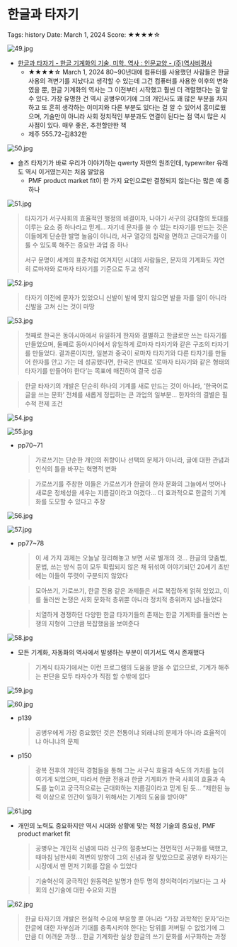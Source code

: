 # 한글과 타자기

Tags: history
Date: March 1, 2024
Score: ★★★★☆

![49.jpg](hangeul_and_typewriter/49.jpg)

- [한글과 타자기 - 한글 기계화의 기술, 미학, 역사 : 인문교양 - (주)역사비평사](http://yukbi.com/19/12137902)
    - ★★★★☆ March 1, 2024 80~90년대에 컴퓨터를 사용했던 사람들은 한글 사용의 격변기를 지났다고 생각할 수 있는데 그건 컴퓨터를 사용한 이후의 변화였을 뿐, 한글 기계화의 역사는 그 이전부터 시작했고 훨씬 더 격렬했다는 걸 알 수 있다. 가장 유명한 건 역시 공병우이기에 그의 개인사도 꽤 많은 부분을 차지하고 또 흔히 생각하는 이미지와 다른 부분도 있다는 걸 알 수 있어서 흥미로웠으며, 기술만이 아니라 사회 정치적인 부분과도 연결이 된다는 점 역시 많은 시사점이 있다. 매우 좋은, 추천할만한 책
    - 제주 555.72-김832한

![50.jpg](hangeul_and_typewriter/50.jpg)

- 숄즈 타자기가 바로 우리가 이야기하는 qwerty 자판의 원조인데, typewriter 유래도 역시 이거였는지는 처음 알았음
    - PMF product market fit이 한 가지 요인으로만 결정되지 않는다는 많은 예 중 하나

![51.jpg](hangeul_and_typewriter/51.jpg)

> 타자기가 서구사회의 효율적인 행정의 비결이자, 나아가 서구의 강대함의 토대를 이루는 요소 중 하나라고 믿게… 자기네 문자를 쓸 수 있는 타자기를 만드는 것은 이들에게 단순한 발명 놀음이 아니라, 서구 열강의 침략을 면하고 근대국가를 이룰 수 있도록 해주는 중요한 과업 중 하나
>
>
> 서구 문명이 세계의 표준처럼 여겨지던 시대의 사람들은, 문자의 기계화도 자연히 로마자와 로마자 타자기를 기준으로 두고 생각
>

![52.jpg](hangeul_and_typewriter/52.jpg)

> 타자기 이전에 문자가 있었으니 신발이 발에 맞지 않으면 발을 자를 일이 아니라 신발을 고쳐 신는 것이 마땅
>

![53.jpg](hangeul_and_typewriter/53.jpg)

> 첫째로 한국은 동아시아에서 유일하게 한자와 결별하고 한글로만 쓰는 타자기를 만들었으며, 둘째로 동아시아에서 유일하게 로마자 타자기와 같은 구조의 타자기를 만들었다. 결과론이지만, 일본과 중국이 로마자 타자기와 다른 타자기를 만들어 한자를 안고 가는 데 성공했다면, 한국은 반대로 ‘로마자 타자기와 같은 형태의 타자기를 만들어야 한다’는 목표에 매진하여 결국 성공
>

> 한글 타자기의 개발은 단순히 하나의 기계를 새로 만드는 것이 아니라, ‘한국어로 글을 쓰는 문화’ 전체를 새롭게 정립하는 큰 과업의 일부분… 한자와의 결별은 필수적 전제 조건
>

![54.jpg](hangeul_and_typewriter/54.jpg)

![55.jpg](hangeul_and_typewriter/55.jpg)

- pp70~71

    > 가로쓰기는 단순한 개인의 취향이나 선택의 문제가 아니라, 글에 대한 관념과 인식의 틀을 바꾸는 혁명적 변화
    >

    > 가로쓰기를 주창한 이들은 가로쓰기가 한글이 한자 문화의 그늘에서 벗어나 새로운 정체성을 세우는 지름길이라고 여겼다… 더 효과적으로 한글의 기계화를 도모할 수 있다고 주장
    >

![56.jpg](hangeul_and_typewriter/56.jpg)

![57.jpg](hangeul_and_typewriter/57.jpg)

- pp77~78

    > 이 세 가지 과제는 오늘날 정리해놓고 보면 서로 별개의 것… 한글의 맞춤법, 문법, 쓰는 방식 등이 모두 확립되지 않은 채 뒤섞여 이야기되던 20세기 초반에는 이들이 뚜렷이 구분되지 않았다
    >

    > 모아쓰기, 가로쓰기, 한글 전용 같은 과제들은 서로 복잡하게 얽혀 있었고, 이를 둘러싼 논쟁은 사회 문화적 층위뿐 아니라 정치적 층위까지 넘나들었다
    >

    > 치열하게 경쟁하던 다양한 한글 타자기들의 존재는 한글 기계화를 둘러싼 논쟁의 지형이 그만큼 복잡했음을 보여준다
    >

![58.jpg](hangeul_and_typewriter/58.jpg)

- 모든 기계화, 자동화의 역사에서 발생하는 부분이 여기서도 역시 존재했다

    > 기계식 타자기에서는 이런 프로그램의 도움을 받을 수 없으므로, 기계가 해주는 판단을 모두 타자수가 직접 할 수밖에 없다
    >

![59.jpg](hangeul_and_typewriter/59.jpg)

![60.jpg](hangeul_and_typewriter/60.jpg)

- p139

    > 공병우에게 가장 중요했던 것은 전통이냐 외래냐의 문제가 아니라 효율적이냐 아니냐의 문제
    >
- p150

    > 광복 전후의 개인적 경험들을 통해 그는 서구식 효율과 속도의 가치를 높이 여기게 되었으며, 따라서 한글 전용과 한글 기계화가 한국 사회의 효율과 속도를 높이고 궁극적으로는 근대화하는 지름길이라고 믿게 된 듯… “제한된 능력 이상으로 인간이 일하기 위해서는 기계의 도움을 받아야”
    >

![61.jpg](hangeul_and_typewriter/61.jpg)

- 개인의 노력도 중요하지만 역시 시대와 상황에 맞는 적정 기술의 중요성, PMF product market fit

    > 공병우는 개인적 신념에 따라 신구의 절충보다는 전면적인 서구화를 택했고, 때마침 남한사회 격변의 방향이 그의 신념과 잘 맞았으므로 공병우 타자기는 시장에서 맨 먼저 기회를 잡을 수 있었다
    >

    > 기술혁신의 궁극적인 원동력은 발명가 한두 명의 창의력이라기보다는 그 사회의 신기술에 대한 수요와 지원
    >

![62.jpg](hangeul_and_typewriter/62.jpg)

> 한글 타자기의 개발은 현실적 수요에 부응할 뿐 아니라 “가장 과학적인 문자”라는 한글에 대한 자부심과 기대를 충족시켜야 한다는 당위를 저버릴 수 없었기에 그만큼 더 어려운 과정… 한글 기계화란 실상 한글의 쓰기 문화를 서구화하는 과정
>
